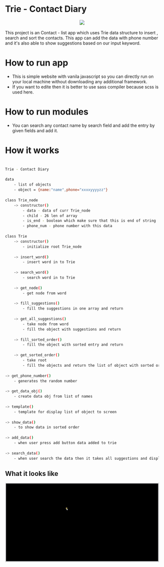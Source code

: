 # Trie - Contact Diary

<p align="center">
  <img src="6.png">
</p>


This project is an Contact - list app which uses Trie data structure to insert , search and sort the contacts. This app can add the data with phone number and it's also able to show suggestions based on our input keyword. 

# How to run app 

 * This is simple website with vanila javascript so you can directly run on your local machine without downloading any additional framework.
 * If you want to edite then it is better to use sass compiler because scss is used here. 

# How to run modules

 * You can search any contact name by search field and add the entry by given fields and add it.

# How it works

```sh

Trie - Contact Diary

data
    - list of objects 
    - object = {name:"name",phone="xxxxyyyyzz"}

class Trie_node
    -> constructor()
        - data - data of curr Trie_node
        - child - 26 len of array
        - is_end - boolean which make sure that this is end of string
        - phone_num - phone number with this data

class Trie  
    -> constructor()
        - initialize root Trie_node
    
    -> insert_word()
        - insert word in to Trie

    -> search_word()
        - search word in to Trie
    
    -> get_node()
        - get node from word

    -> fill_suggestions()
        - fill the suggestions in one array and return 
    
    -> get_all_suggestions()
        - take node from word
        - fill the object with suggestions and return  
    
    -> fill_sorted_order()
        - fill the object with sorted entry and return  

    -> get_sorted_order()
        - take root
        - fill the objects and return the list of object with sorted order
    
-> get_phone_number()
    - generates the random number

-> get_data_obj()
    - create data obj from list of names

-> template()
    - template for display list of object to screen

-> show_data()
    - to show data in sorted order

-> add_data()
    - when user press add button data added to trie

-> search_data()
    - when user search the data then it takes all suggestions and display it into screen

```
## What it looks like


<p align="center">
  <img src="0.gif">
</p>
  
